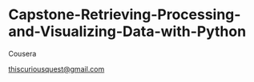 # Capstone-Retrieving-Processing-and-Visualizing-Data-with-Python

Cousera

thiscuriousquest@gmail.com
